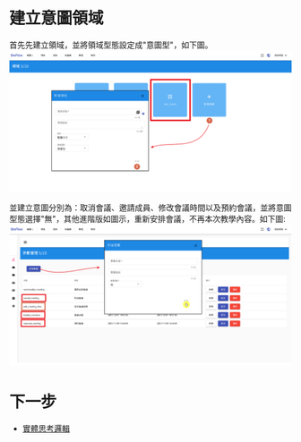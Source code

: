 # 建立意圖領域
首先先建立領域，並將領域型態設定成"意圖型"，如下圖。
![](../../../../../../images/tw/intro-001.png)

並建立意圖分別為：取消會議、邀請成員、修改會議時間以及預約會議，並將意圖型態選擇"無"，其他進階版如圖示，重新安排會議，不再本次教學內容。如下圖:
![](../../../../../../images/tw/intro-002.png)

# 下一步
- [實體思考邏輯](../../tutorials/intro/entity-logical.html)